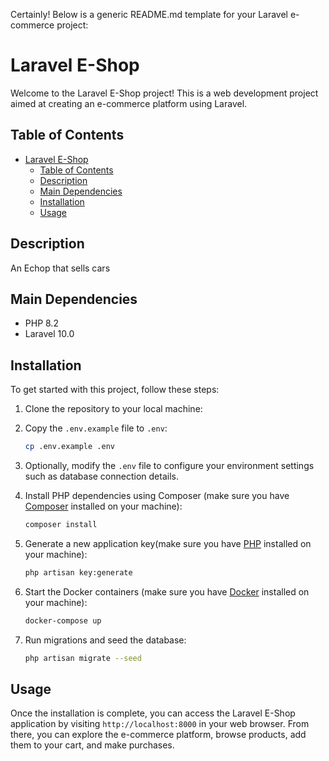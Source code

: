 Certainly! Below is a generic README.md template for your Laravel e-commerce project:

# Laravel E-Shop

Welcome to the Laravel E-Shop project! This is a web development project aimed at creating an e-commerce platform using Laravel.

## Table of Contents
- [Laravel E-Shop](#laravel-e-shop)
  - [Table of Contents](#table-of-contents)
  - [Description](#description)
  - [Main Dependencies](#main-dependencies)
  - [Installation](#installation)
  - [Usage](#usage)


## Description

An Echop that sells cars


## Main Dependencies
* PHP 8.2
* Laravel 10.0


## Installation

To get started with this project, follow these steps:

1. Clone the repository to your local machine:
2. Copy the `.env.example` file to `.env`:

   ```bash
   cp .env.example .env
   ```

3. Optionally, modify the `.env` file to configure your environment settings such as database connection details.

4. Install PHP dependencies using Composer (make sure you have [Composer](https://getcomposer.org) installed on your machine):

   ```bash
   composer install
   ```

5. Generate a new application key(make sure you have [PHP](https://www.php.net) installed on your machine):

   ```bash
   php artisan key:generate
   ```

6. Start the Docker containers (make sure you have [Docker](https://www.docker.com) installed on your machine):

   ```bash
   docker-compose up
   ```

7. Run migrations and seed the database:

   ```bash
   php artisan migrate --seed
   ```

## Usage

Once the installation is complete, you can access the Laravel E-Shop application by visiting `http://localhost:8000` in your web browser. From there, you can explore the e-commerce platform, browse products, add them to your cart, and make purchases.
